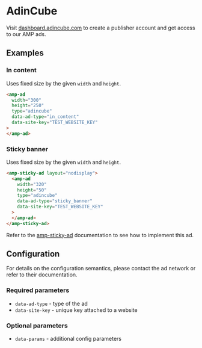 # AdinCube

Visit [dashboard.adincube.com](https://dashboard.adincube.com/dashboard) to create a publisher account and get access to our AMP ads.

## Examples

### In content

Uses fixed size by the given `width` and `height`.

```html
<amp-ad
  width="300"
  height="250"
  type="adincube"
  data-ad-type="in_content"
  data-site-key="TEST_WEBSITE_KEY"
>
</amp-ad>
```

### Sticky banner

Uses fixed size by the given `width` and `height`.

```html
<amp-sticky-ad layout="nodisplay">
  <amp-ad
    width="320"
    height="50"
    type="adincube"
    data-ad-type="sticky_banner"
    data-site-key="TEST_WEBSITE_KEY"
  >
  </amp-ad>
</amp-sticky-ad>
```

Refer to the [amp-sticky-ad](https://amp.dev/documentation/components/amp-sticky-ad) documentation to see how to implement this ad.

## Configuration

For details on the configuration semantics, please contact the ad network or refer to their documentation.

### Required parameters

-   `data-ad-type` - type of the ad
-   `data-site-key` - unique key attached to a website

### Optional parameters

-   `data-params` - additional config parameters
